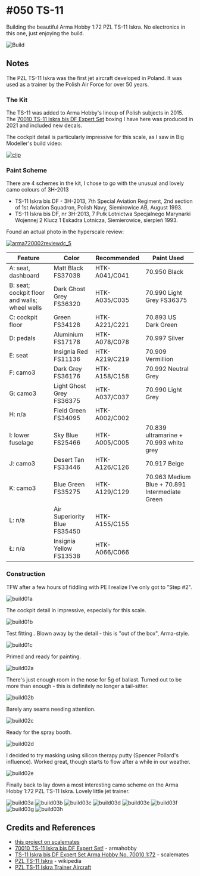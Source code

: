 # #050 TS-11

Building the beautiful Arma Hobby 1:72 PZL TS-11 Iskra. No electronics in this one, just enjoying the build.

![Build](./assets/TS-11_build.jpg?raw=true)

## Notes

The PZL TS-11 Iskra was the first jet aircraft developed in Poland. It was used as a trainer by the Polish Air Force for over 50 years.

### The Kit

The TS-11 was added to Arma Hobby's lineup of Polish subjects in 2015.
The
[70010 TS-11 Iskra bis DF Expert Set](https://www.armahobby.com/70010-ts-11-iskra-bis-df-expert-set.html)
boxing I have here was produced in 2021 and included new decals.

The cockpit detail is particularly impressive for this scale, as I saw in Big Modeller's build video:

[![clip](https://img.youtube.com/vi/0EwmzP_TgfQ/0.jpg)](https://www.youtube.com/watch?v=0EwmzP_TgfQ)

### Paint Scheme

There are 4 schemes in the kit, I chose to go with the unusual and lovely camo colours of 3H-2013

* TS-11 Iskra bis DF - 3H-2013, 7th Special Aviation Regiment, 2nd section of 1st Aviation Squadron, Polish Navy, Siemirowice AB, August 1993.
* TS-11 Iskra bis DF, nr 3H-2013, 7 Pułk Lotnictwa Specjalnego Marynarki Wojennej 2 Klucz 1 Eskadra Lotnicza, Siemierowice, sierpień 1993.

Found an actual photo in the hyperscale review:

[![arma720002reviewdc_5](./assets/arma720002reviewdc_5.jpg?raw=true)](https://www.hyperscale.com/2020/reviews/kits/arma70002reviewdc_1.htm)

| Feature                                       | Color                        | Recommended   | Paint Used |
|-----------------------------------------------|------------------------------|---------------|------------|
| A: seat, dashboard                            | Matt Black FS37038           | HTK-A041/C041 | 70.950 Black |
| B: seat; cockpit floor and walls; wheel wells | Dark Ghost Grey FS36320      | HTK-A035/C035 | 70.990 Light Grey FS36375 |
| C: cockpit floor                              | Green FS34128                | HTK-A221/C221 | 70.893 US Dark Green |
| D: pedals                                     | Aluminium FS17178            | HTK-A078/C078 | 70.997 Silver |
| E: seat                                       | Insignia Red FS11136         | HTK-A219/C219 | 70.909 Vermillion |
| F: camo3                                      | Dark Grey FS36176            | HTK-A158/C158 | 70.992 Neutral Grey |
| G: camo3                                      | Light Ghost Grey FS36375     | HTK-A037/C037 | 70.990 Light Grey |
| H: n/a                                        | Field Green FS34095          | HTK-A002/C002 | |
| I: lower fuselage                             | Sky Blue FS25466             | HTK-A005/C005 | 70.839 ultramarine + 70.993 white grey |
| J: camo3                                      | Desert Tan FS33446           | HTK-A126/C126 | 70.917 Beige |
| K: camo3                                      | Blue Green FS35275           | HTK-A129/C129 | 70.963 Medium Blue + 70.891 Intermediate Green |
| L: n/a                                        | Air Superiority Blue FS35450 | HTK-A155/C155 | |
| Ł: n/a                                        | Insignia Yellow FS13538      | HTK-A066/C066 | |

### Construction

TFW after a few hours of fiddling with PE I realize I've only got to "Step #2".

![build01a](./assets/build01a.jpg?raw=true)

The cockpit detail in impressive, especially for this scale.

![build01b](./assets/build01b.jpg?raw=true)

Test fitting.. Blown away by the detail - this is "out of the box", Arma-style.

![build01c](./assets/build01c.jpg?raw=true)

Primed and ready for painting.

![build02a](./assets/build02a.jpg?raw=true)

There's just enough room in the nose for 5g of ballast. Turned out to be more than enough - this is definitely no longer a tail-sitter.

![build02b](./assets/build02b.jpg?raw=true)

Barely any seams needing attention.

![build02c](./assets/build02c.jpg?raw=true)

Ready for the spray booth.

![build02d](./assets/build02d.jpg?raw=true)

I decided to try masking using silicon therapy putty (Spencer Pollard's influence). Worked great, though starts to flow after a while in our weather.

![build02e](./assets/build02e.jpg?raw=true)

Finally back to lay down a most interesting camo scheme on the Arma Hobby 1:72 PZL TS-11 Iskra. Lovely little jet trainer.

![build03a](./assets/build03a.jpg?raw=true)
![build03b](./assets/build03b.jpg?raw=true)
![build03c](./assets/build03c.jpg?raw=true)
![build03d](./assets/build03d.jpg?raw=true)
![build03e](./assets/build03e.jpg?raw=true)
![build03f](./assets/build03f.jpg?raw=true)
![build03g](./assets/build03g.jpg?raw=true)
![build03h](./assets/build03h.jpg?raw=true)

## Credits and References

* [this project on scalemates](https://www.scalemates.com/profiles/mate.php?id=74137&p=projects&project=126847)
* [70010 TS-11 Iskra bis DF Expert Set!](https://www.armahobby.com/70010-ts-11-iskra-bis-df-expert-set.html) - armahobby
* [TS-11 Iskra bis DF Expert Set Arma Hobby No. 70010 1:72](https://www.scalemates.com/kits/arma-hobby-70010-ts-11-iskra-bis-df--1026291) - scalemates
* [PZL TS-11 Iskra](https://en.wikipedia.org/wiki/PZL_TS-11_Iskra) - wikipedia
* [PZL TS-11 Iskra Trainer Aircraft](https://www.airforce-technology.com/projects/pzl-ts-11-iskra-trainer-aircraft/)

